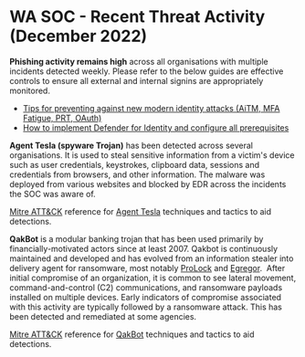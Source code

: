 # WA SOC - Recent Threat Activity (December 2022)

**Phishing activity remains high** across all organisations with multiple incidents detected weekly. Please refer to the below guides are effective controls to ensure all external and internal signins are appropriately monitored.

- [Tips for preventing against new modern identity attacks (AiTM, MFA Fatigue, PRT, OAuth)](https://jeffreyappel.nl/tips-for-preventing-against-new-modern-identity-attacks-aitm-mfa-fatigue-prt-oauth/)
- [How to implement Defender for Identity and configure all prerequisites](https://jeffreyappel.nl/how-to-implement-defender-for-identity-and-configure-all-prerequisites/)

**Agent Tesla (spyware Trojan)** has been detected across several organisations. It is used to steal sensitive information from a victim's device such as user credentials, keystrokes, clipboard data, sessions and credentials from browsers, and other information. The malware was deployed from various websites and blocked by EDR across the incidents the SOC was aware of.

[Mitre ATT&CK](https://attack.mitre.org/) reference for [Agent Tesla](https://attack.mitre.org/software/S0331/) techniques and tactics to aid detections.

**QakBot** is a modular banking trojan that has been used primarily by financially-motivated actors since at least 2007. Qakbot is continuously maintained and developed and has evolved from an information stealer into delivery agent for ransomware, most notably [ProLock](https://attack.mitre.org/software/S0654/) and [Egregor](https://attack.mitre.org/software/S0554/).  After initial compromise of an organization, it is common to see lateral movement, command-and-control (C2) communications, and ransomware payloads installed on multiple devices. Early indicators of compromise associated with this activity are typically followed by a ransomware attack. This has been detected and remediated at some agencies.

[Mitre ATT&CK](https://attack.mitre.org/) reference for [QakBot](https://attack.mitre.org/software/S0650/) techniques and tactics to aid detections.
